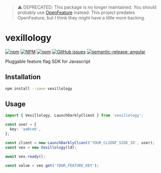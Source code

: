 > ⚠️ DEPRECATED: This package is no longer maintained.
> You should probably use [OpenFeature](https://openfeature.dev/) instead. This project predates OpenFeature, but I think they might have a little more backing.

# vexillology

[![npm](https://img.shields.io/npm/v/vexillology?style=flat-square)](https://www.npmjs.com/package/vexillology?activeTab=versions)
[![NPM](https://img.shields.io/npm/l/vexillology?style=flat-square)](https://raw.githubusercontent.com/manbearwiz/vexillology/master/LICENSE)
[![npm](https://img.shields.io/npm/dt/vexillology?style=flat-square)](https://www.npmjs.com/package/vexillology)
[![GitHub issues](https://img.shields.io/github/issues/manbearwiz/vexillology?style=flat-square)](https://github.com/manbearwiz/vexillology/issues)
[![semantic-release: angular](https://img.shields.io/badge/semantic--release-angular-e10079?logo=semantic-release&style=flat-square)](https://github.com/semantic-release/semantic-release)

Pluggable feature flag SDK for Javascript

## Installation

```sh
npm install --save vexillology
```

## Usage

```ts
import { Vexillology, LaunchDarklyClient } from 'vexillology';

const user = {
  key: 'aa0ceb',
};

const client = new LaunchDarklyClient('YOUR_CLIENT_SIDE_ID', user);
const vex = new Vexillology(ld);

await vex.ready();

const value = vex.get('YOUR_FEATURE_KEY');
```
